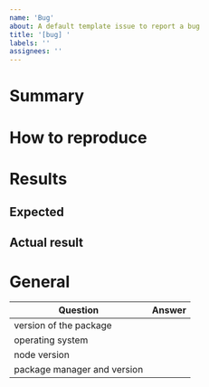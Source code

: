 ```yaml
---
name: 'Bug'
about: A default template issue to report a bug
title: '[bug] '
labels: ''
assignees: ''
---
```


<!--
Make the title imperative and direct
-->

# Summary
<!--
A brief description of the bug and what you believe causes it.
-->

# How to reproduce
<!--
One of:

- A numbered list of how to reproduce this bug in a minimal environment
- A link to a repo that has this bug, with links to important parts of the code
-->

# Results
## Expected
<!--
What you believe it was to be expected to happen
-->

## Actual result
<!--
Actual result that was given by the reproduction
-->

# General
| Question | Answer |
| --- | --- |
| version of the package | <!-- X.Y.Z --> |
| operating system | <!-- zorin/ubuntu(linux), windows (pro, etc), Mac (version) --> |
| node version | <!-- X.Y.Z (use node -v) --> |
| package manager and version | <!-- npm/yarn X.Y.Z --> |